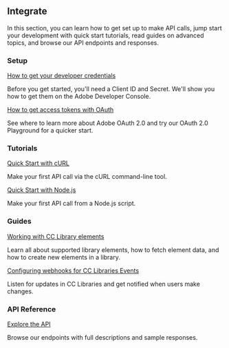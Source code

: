 ## Integrate

In this section, you can learn how to get set up to make API calls, jump start your development with quick start tutorials, read guides on advanced topics, and browse our API endpoints and responses.

<DiscoverBlock slots="heading, link, text"/>

### Setup

[How to get your developer credentials](/integrate/setup/developer-credentials/)

Before you get started, you'll need a Client ID and Secret. We'll show you how to get them on the Adobe Developer Console.

<DiscoverBlock slots="link, text"/>

[How to get access tokens with OAuth](/integrate/setup/oauth/)

See where to learn more about Adobe OAuth 2.0 and try our OAuth 2.0 Playground for a quicker start.

<DiscoverBlock slots="heading, link, text"/>

### Tutorials

[Quick Start with cURL](/integrate/tutorials/quick-start-curl/)

Make your first API call via the cURL command-line tool.

<DiscoverBlock slots="link, text"/>

[Quick Start with Node.js](/integrate/tutorials/quick-start-nodejs/)

Make your first API call from a Node.js script.

<DiscoverBlock slots="heading, link, text"/>

### Guides

[Working with CC Library elements](/integrate/guides/working-with-elements/)

Learn all about supported library elements, how to fetch element data, and how to create new elements in a library.

<DiscoverBlock slots="link, text"/>

[Configuring webhooks for CC Libraries Events](/integrate/guides/configuring-events-webhooks/)

Listen for updates in CC Libraries and get notified when users make changes.

<DiscoverBlock slots="heading, link, text"/>

### API Reference

[Explore the API](/api/)

Browse our endpoints with full descriptions and sample responses.
